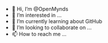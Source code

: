 - 👋 Hi, I’m @OpenMynds
- 👀 I’m interested in ...
- 🌱 I’m currently learning about GitHub
- 💞️ I’m looking to collaborate on ...
- 📫 How to reach me ...

<!---
OpenMynds/OpenMynds is a ✨ special ✨ repository because its `README.md` (this file) appears on your GitHub profile.
You can click the Preview link to take a look at your changes.
--->

